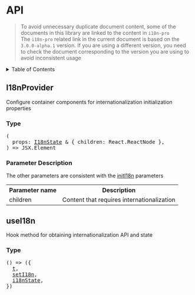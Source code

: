 
# API

>To avoid unnecessary duplicate document content, some of the documents in this library are linked to the content in  `i18n-pro` <br />The  `i18n-pro`  related link in the current document is based on the  `3.0.0-alpha.1`  version. If you are using a different version, you need to check the document corresponding to the version you are using to avoid inconsistent usage
<details >
  <summary>Table of Contents</summary>

  &emsp;&emsp;[I18nProvider](#i18nprovider)<br/>
  &emsp;&emsp;&emsp;&emsp;[Type](#i18nprovider-type)<br/>
  &emsp;&emsp;&emsp;&emsp;[Parameter Description](#i18nprovider-parameter-description)<br/>
  &emsp;&emsp;[useI18n](#usei18n)<br/>
  &emsp;&emsp;&emsp;&emsp;[Type](#usei18n-type)<br/>

</details>

## I18nProvider
Configure container components for internationalization initialization properties
<h3 id="i18nprovider-type">Type</h3>
<pre>
(
  props: <a href="https://github.com/i18n-pro/core/blob/v3.0.0-alpha.1/docs/dist/API.md#i18nstate">I18nState</a> & { children: React.ReactNode },
) => JSX.Element
</pre>

<h3 id="i18nprovider-parameter-description">Parameter Description</h3>
The other parameters are consistent with the  <a href="https://github.com/i18n-pro/core/blob/v3.0.0-alpha.1/docs/dist/API.md#initi18n">initI18n</a>  parameters<table>
  <tr>
    <th>Parameter name</th>
    <th>Description</th>
  </tr>
  <tr>
    <tr>
      <td>children</td>
      <td>Content that requires internationalization</td>
    </tr>
  </tr>
</table>

## useI18n
Hook method for obtaining internationalization API and state
<h3 id="usei18n-type">Type</h3>
<pre>
() => ({
  <a href="https://github.com/i18n-pro/core/blob/v3.0.0-alpha.1/docs/dist/API.md#t">t</a>,
  <a href="https://github.com/i18n-pro/core/blob/v3.0.0-alpha.1/docs/dist/API.md#seti18n">setI18n</a>,
  <a href="https://github.com/i18n-pro/core/blob/v3.0.0-alpha.1/docs/dist/API.md#i18nstate">i18nState</a>,
})
</pre>

